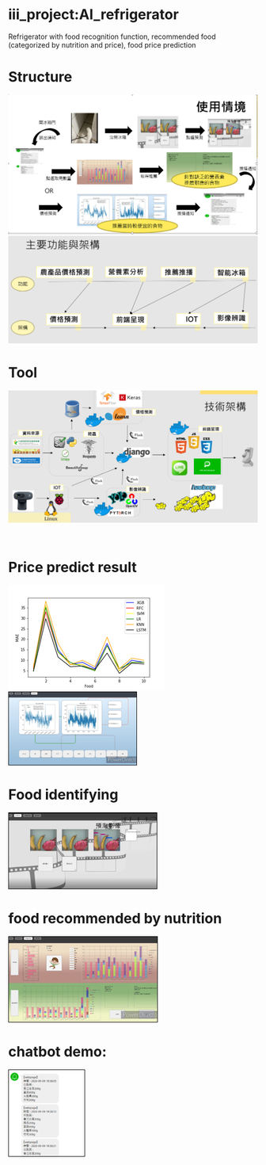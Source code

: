 # iii_project:AI_refrigerator
Refrigerator with food recognition function, recommended food (categorized by nutrition and price), food price prediction
 
# Structure
![](./photo/Structure.PNG)
![](./photo/Structure1.PNG)

# Tool
![](./photo/tool.PNG)

<br/>

# Price predict result

![](./photo/MSE.png)
![](./photo/predict.PNG)

# Food identifying

![](./photo/indentify.png)


# food recommended by nutrition

![](./photo/nutrition.png)

# chatbot demo:

![](./photo/line.png)
